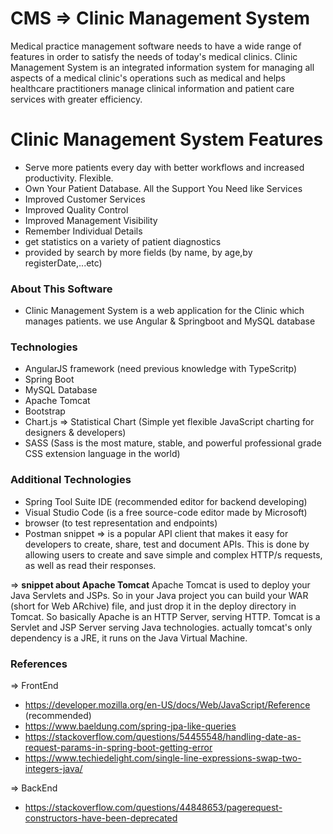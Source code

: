 # CMS => Clinic Management System
Medical practice management software needs to have a wide range of features in order to satisfy the needs of today's medical clinics. Clinic Management System is an integrated information system for managing all aspects of a medical clinic's operations such as medical and helps healthcare practitioners manage clinical information and patient care services with greater efficiency.

# Clinic Management System Features
* Serve more patients every day with better workflows and increased productivity. Flexible.   
* Own Your Patient Database. All the Support You Need like Services   
* Improved Customer Services   
* Improved Quality Control   
* Improved Management Visibility   
* Remember Individual Details    
* get statistics on a variety of patient diagnostics
* provided by search by more fields (by name, by age,by registerDate,...etc)

### About This Software
* Clinic Management System is a web application for the Clinic which manages patients. we use Angular & Springboot and MySQL database

### Technologies
* AngularJS framework (need previous knowledge with TypeScritp)
* Spring Boot
* MySQL Database 
* Apache Tomcat 
* Bootstrap
* Chart.js => Statistical Chart (Simple yet flexible JavaScript charting for designers & developers)
* SASS (Sass is the most mature, stable, and powerful professional grade CSS extension language in the world)

### Additional Technologies
* Spring Tool Suite IDE (recommended editor for backend developing)
* Visual Studio Code (is a free source-code editor made by Microsoft)
* browser (to test representation and endpoints)
* Postman 
    snippet => is a popular API client that makes it easy for developers to create, share, test and document APIs. This is done by allowing users to 
               create and save simple and complex HTTP/s requests, as well as read their responses.

=> **snippet about Apache Tomcat**
Apache Tomcat is used to deploy your Java Servlets and JSPs. So in your Java project you can build your WAR (short for Web ARchive) file, and just drop it in the deploy directory in Tomcat. So basically Apache is an HTTP Server, serving HTTP. Tomcat is a Servlet and JSP Server serving Java technologies. actually tomcat's only dependency is a JRE, it runs on the Java Virtual Machine.

### References
=> FrontEnd
* https://developer.mozilla.org/en-US/docs/Web/JavaScript/Reference (recommended)
* https://www.baeldung.com/spring-jpa-like-queries
* https://stackoverflow.com/questions/54455548/handling-date-as-request-params-in-spring-boot-getting-error
* https://www.techiedelight.com/single-line-expressions-swap-two-integers-java/

=> BackEnd
* https://stackoverflow.com/questions/44848653/pagerequest-constructors-have-been-deprecated

